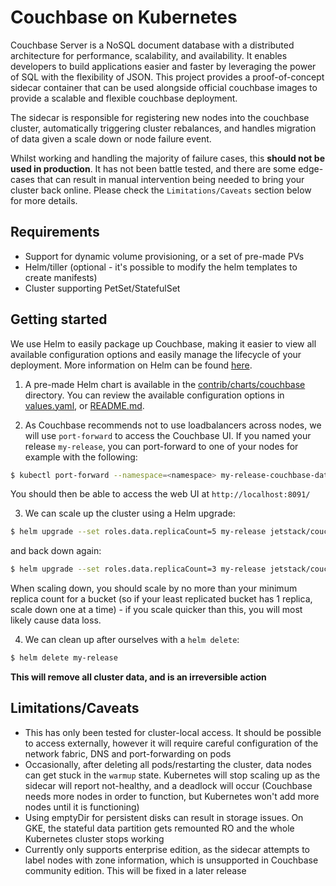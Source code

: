 # Couchbase on Kubernetes

Couchbase Server is a NoSQL document database with a distributed architecture for performance, scalability, and availability. It enables developers to build applications easier and
faster by leveraging the power of SQL with the flexibility of JSON. This project provides a proof-of-concept sidecar container that can be used alongside official couchbase images
to provide a scalable and flexible couchbase deployment.

The sidecar is responsible for registering new nodes into the couchbase cluster, automatically triggering cluster rebalances, and handles migration of data given a scale down or node failure event.

Whilst working and handling the majority of failure cases, this **should not be used in production**. It has not been battle tested, and there are some edge-cases that can result in manual intervention
being needed to bring your cluster back online. Please check the `Limitations/Caveats` section below for more details.

## Requirements

* Support for dynamic volume provisioning, or a set of pre-made PVs
* Helm/tiller (optional - it's possible to modify the helm templates to create manifests)
* Cluster supporting PetSet/StatefulSet

## Getting started

We use Helm to easily package up Couchbase, making it easier to view all available configuration options and easily manage the lifecycle of your deployment. More information on Helm can be found [here](https://github.com/kubernetes/helm).

1) A pre-made Helm chart is available in the [contrib/charts/couchbase](contrib/charts/couchbase) directory. You can review the available configuration options in [values.yaml](contrib/charts/couchbase/values.yaml), or [README.md](contrib/charts/couchbase/README.md).

2) As Couchbase recommends not to use loadbalancers across nodes, we will use `port-forward` to access the Couchbase UI. If you named your release `my-release`, you can port-forward to one of your nodes for example with the following:

```bash
$ kubectl port-forward --namespace=<namespace> my-release-couchbase-data-0 8091:8091
```

You should then be able to access the web UI at `http://localhost:8091/`

3) We can scale up the cluster using a Helm upgrade:

```bash
$ helm upgrade --set roles.data.replicaCount=5 my-release jetstack/couchbase
```

and back down again:

```bash
$ helm upgrade --set roles.data.replicaCount=3 my-release jetstack/couchbase
```

When scaling down, you should scale by no more than your minimum replica count for a bucket (so if your least replicated bucket has 1 replica, scale down one at a time) - if you scale quicker than this, you will most likely cause data loss.

4) We can clean up after ourselves with a `helm delete`:

```bash
$ helm delete my-release
```

__This will remove all cluster data, and is an irreversible action__

## Limitations/Caveats

* This has only been tested for cluster-local access. It should be possible to access externally, however it will require careful configuration of the network fabric, DNS and port-forwarding on pods
* Occasionally, after deleting all pods/restarting the cluster, data nodes can get stuck in the `warmup` state. Kubernetes will stop scaling up as the sidecar will report not-healthy, and a deadlock will occur
(Couchbase needs more nodes in order to function, but Kubernetes won't add more nodes until it is functioning)
* Using emptyDir for persistent disks can result in storage issues. On GKE, the stateful data partition gets remounted RO and the whole Kubernetes cluster stops working
* Currently only supports enterprise edition, as the sidecar attempts to label nodes with zone information, which is unsupported in Couchbase community edition. This will be fixed in a later release
